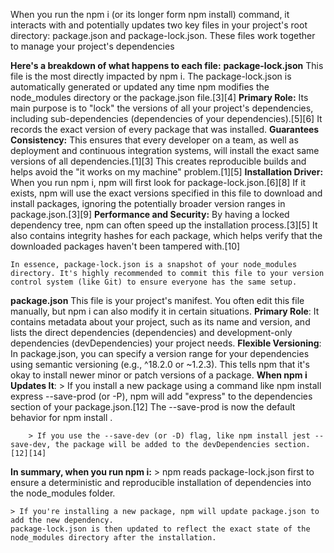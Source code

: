 When you run the npm i (or its longer form npm install) command, it interacts with and potentially updates two key files in your project's root directory: package.json and package-lock.json. These files work together to manage your project's dependencies

**Here's a breakdown of what happens to each file:**
**package-lock.json**
This file is the most directly impacted by npm i. The package-lock.json is automatically generated or updated any time npm modifies the node_modules directory or the package.json file.[3][4]
    **Primary Role:** Its main purpose is to "lock" the versions of all your project's dependencies, including sub-dependencies (dependencies of your dependencies).[5][6] It records the exact version of every package that was installed.
    **Guarantees Consistency:** This ensures that every developer on a team, as well as deployment and continuous integration systems, will install the exact same versions of all dependencies.[1][3] This creates reproducible builds and helps avoid the "it works on my machine" problem.[1][5]
    **Installation Driver:** When you run npm i, npm will first look for package-lock.json.[6][8] If it exists, npm will use the exact versions specified in this file to download and install packages, ignoring the potentially broader version ranges in package.json.[3][9]
    **Performance and Security:** By having a locked dependency tree, npm can often speed up the installation process.[3][5] It also contains integrity hashes for each package, which helps verify that the downloaded packages haven't been tampered with.[10]

    In essence, package-lock.json is a snapshot of your node_modules directory. It's highly recommended to commit this file to your version control system (like Git) to ensure everyone has the same setup.

**package.json**
This file is your project's manifest. You often edit this file manually, but npm i can also modify it in certain situations. 
    **Primary Role**: It contains metadata about your project, such as its name and version, and lists the direct dependencies (dependencies) and development-only dependencies (devDependencies) your project needs.
    **Flexible Versioning**: In package.json, you can specify a version range for your dependencies using semantic versioning (e.g., ^18.2.0 or ~1.2.3). This tells npm that it's okay to install newer minor or patch versions of a package.
    **When npm i Updates It**:
        > If you install a new package using a command like npm install express --save-prod (or -P), npm will add "express" to the dependencies section of your package.json.[12] The --save-prod is now the default behavior for npm install <package-name>.
        
        > If you use the --save-dev (or -D) flag, like npm install jest --save-dev, the package will be added to the devDependencies section.[12][14]

**In summary, when you run npm i:**
    > npm reads package-lock.json first to ensure a deterministic and reproducible installation of dependencies into the node_modules folder.

    > If you're installing a new package, npm will update package.json to add the new dependency.
    package-lock.json is then updated to reflect the exact state of the node_modules directory after the installation.        